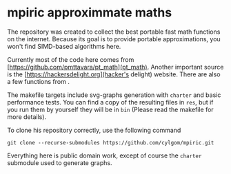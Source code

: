 # mpiric approximmate maths
The repository was created to collect the best
portable fast math functions on the internet.
Because its goal is to provide portable approximations,
you won't find SIMD-based algorithms here.

Currently most of the code here comes from [https://github.com/pmttavara/pt_math](pt_math).
Another important source is the [https://hackersdelight.org](hacker's delight) website.
There are also a few functions from .

The makefile targets include svg-graphs generation with `charter`
and basic performance tests. You can find a copy of the resulting
files in `res`, but if you run them by yourself they will be in `bin`
(Please read the makefile for more details).

To clone his repository correctly, use the following command
```
git clone --recurse-submodules https://github.com/cylgom/mpiric.git
```

Everything here is public domain work, except of course
the `charter` submodule used to generate graphs.
